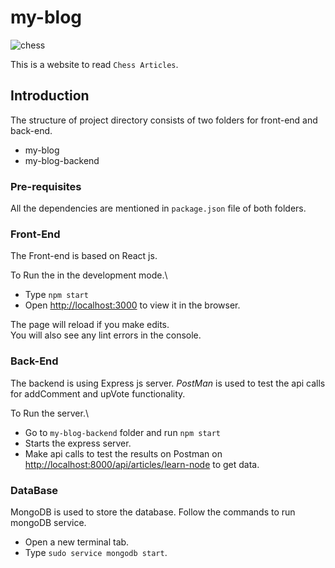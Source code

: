 # my-blog

![chess](https://user-images.githubusercontent.com/35539313/122878555-83b09200-d355-11eb-96f0-7806a50975cf.jpg)


This is a website to read `Chess Articles`.

## Introduction

The structure of project directory consists of two folders for front-end and back-end. 

 - my-blog
 - my-blog-backend

### Pre-requisites

All the dependencies are mentioned in `package.json` file of both folders.


### Front-End

The Front-end is based on React js.

To Run the in the development mode.\
- Type  `npm start`
- Open [http://localhost:3000](http://localhost:3000) to view it in the browser.

The page will reload if you make edits.\
You will also see any lint errors in the console.

### Back-End

The backend is using Express js server. _PostMan_ is used to test the api calls for addComment and upVote functionality. 

To Run the server.\
- Go to `my-blog-backend` folder and run `npm start` 
- Starts the express server.
- Make api calls to test the results on Postman on [http://localhost:8000/api/articles/learn-node](http://localhost:8000/api/articles/learn-node) to get data.


### DataBase

MongoDB is used to store the database. Follow the commands to run mongoDB service.

- Open a new terminal tab.
- Type `sudo service mongodb start`.

